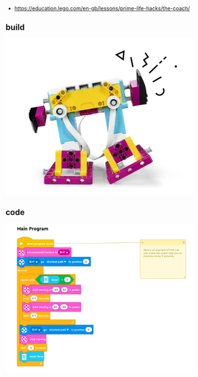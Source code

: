 # 

* https://education.lego.com/en-gb/lessons/prime-life-hacks/the-coach/


## build 

![Alt text](image.png)


## code 

![Alt text](image-1.png)

